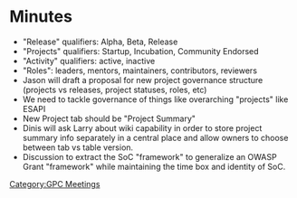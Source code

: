 # Minutes

  - "Release" qualifiers: Alpha, Beta, Release
  - "Projects" qualifiers: Startup, Incubation, Community Endorsed
  - "Activity" qualifiers: active, inactive
  - "Roles": leaders, mentors, maintainers, contributors, reviewers
  - Jason will draft a proposal for new project governance structure
    (projects vs releases, project statuses, roles, etc)
  - We need to tackle governance of things like overarching "projects"
    like ESAPI
  - New Project tab should be "Project Summary"
  - Dinis will ask Larry about wiki capability in order to store project
    summary info separately in a central place and allow owners to
    choose between tab vs table version.
  - Discussion to extract the SoC "framework" to generalize an OWASP
    Grant "framework" while maintaining the time box and identity of
    SoC.

[Category:GPC Meetings](Category:GPC_Meetings "wikilink")